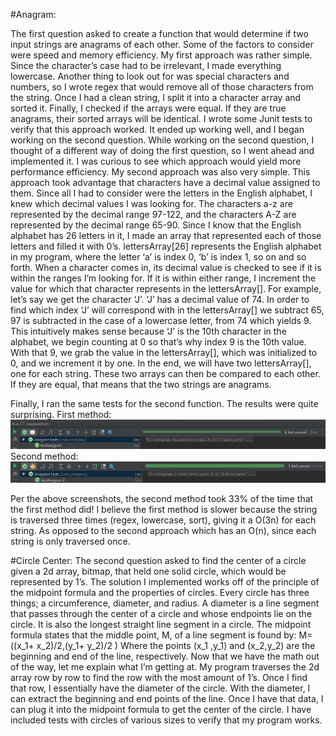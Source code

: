 #Anagram:

The first question asked to create a function that would determine if two input strings are anagrams of each other. Some of the factors to consider were speed and memory efficiency. My first approach was rather simple. Since the character’s case had to be irrelevant, I made everything lowercase. Another thing to look out for was special characters and numbers, so I wrote regex that would remove all of those characters from the string. Once I had a clean string, I split it into a character array and sorted it. Finally, I checked if the arrays were equal. If they are true anagrams, their sorted arrays will be identical. 
I wrote some Junit tests to verify that this approach worked. It ended up working well, and I began working on the second question. While working on the second question, I thought of a different way of doing the first question, so I went ahead and implemented it. I was curious to see which approach would yield more performance efficiency. 
My second approach was also very simple. This approach took advantage that characters have a decimal value assigned to them. Since all I had to consider were the letters in the English alphabet, I knew which decimal values I was looking for. The characters a-z are represented by the decimal range 97-122, and the characters A-Z are represented by the decimal range 65-90. Since I know that the English alphabet has 26 letters in it, I made an array that represented each of those letters and filled it with 0’s. lettersArray[26] represents the English alphabet in my program, where the letter ‘a’ is index 0, ‘b’ is index 1, so on and so forth. When a character comes in, its decimal value is checked to see if it is within the ranges I’m looking for. If it is within either range, I increment the value for which that character represents in the lettersArray[]. For example, let’s say we get the character ‘J’. ‘J’ has a decimal value of 74. In order to find which index ‘J’ will correspond with in the lettersArray[] we subtract 65, 97 is subtracted in the case of a lowercase letter, from 74 which yields 9. This intuitively makes sense because ‘J’ is the 10th character in the alphabet, we begin counting at 0 so that’s why index 9 is the 10th value. With that 9, we grab the value in the lettersArray[], which was initialized to 0, and we increment it by one. In the end, we will have two lettersArray[], one for each string. These two arrays can then be compared to each other. If they are equal, that means that the two strings are anagrams.

Finally, I ran the same tests for the second function. The results were quite surprising.
First method:
![test1](/anagram1.PNG)
Second method:
![test2](/anagram2.PNG) 

Per the above screenshots, the second method took 33% of the time that the first method did! I believe the first method is slower because the string is traversed three times (regex, lowercase, sort), giving it a O(3n) for each string. As opposed to the second approach which has an O(n), since each string is only traversed once.

#Circle Center:
The second question asked to find the center of a circle given a 2d array, bitmap, that held one solid circle, which would be represented by 1’s. The solution I implemented works off of the principle of the midpoint formula and the properties of circles. Every circle has three things; a circumference, diameter, and radius. A diameter is a line segment that passes through the center of a circle and whose endpoints lie on the circle. It is also the longest straight line segment in a circle. The midpoint formula states that the middle point, M, of a line segment is found by: 
M=((x_1+ x_2)/2,(y_1+ y_2)/2  )
Where the points (x_1 ,y_1) and (x_2,y_2) are the beginning and end of the line, respectively. 
Now that we have the math out of the way, let me explain what I’m getting at. My program traverses the 2d array row by row to find the row with the most amount of 1’s. Once I find that row, I essentially have the diameter of the circle. With the diameter, I can extract the beginning and end points of the line. Once I have that data, I can plug it into the midpoint formula to get the center of the circle.
I have included tests with circles of various sizes to verify that my program works. 
